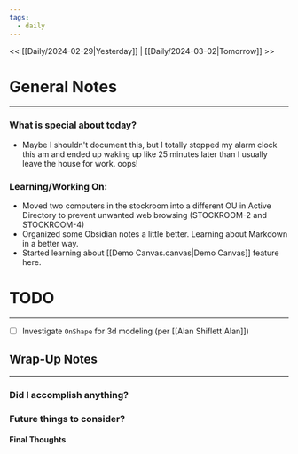 ```yaml
---
tags:
  - daily
---
```


<< [[Daily/2024-02-29|Yesterday]] | [[Daily/2024-03-02|Tomorrow]] >>
# General Notes
---
### What is special about today?
- Maybe I shouldn't document this, but I totally stopped my alarm clock this am and ended up waking up like 25 minutes later than I usually leave the house for work.  oops!

### Learning/Working On:
- Moved two computers in the stockroom into a different OU in Active Directory to prevent unwanted web browsing (STOCKROOM-2 and STOCKROOM-4)
- Organized some Obsidian notes a little better.  Learning about Markdown in a better way.
- Started learning about [[Demo Canvas.canvas|Demo Canvas]] feature here.


# TODO
---
- [ ] Investigate `OnShape` for 3d modeling (per [[Alan Shiflett|Alan]])



## Wrap-Up Notes
---
### Did I accomplish anything?
### Future things to consider?
#### Final Thoughts

